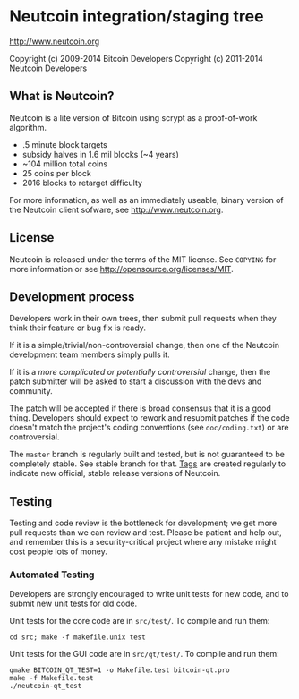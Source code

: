 Neutcoin integration/staging tree
================================

http://www.neutcoin.org

Copyright (c) 2009-2014 Bitcoin Developers
Copyright (c) 2011-2014 Neutcoin Developers

What is Neutcoin?
----------------

Neutcoin is a lite version of Bitcoin using scrypt as a proof-of-work algorithm.
 - .5 minute block targets
 - subsidy halves in 1.6 mil blocks (~4 years)
 - ~104 million total coins
 - 25 coins per block
 - 2016 blocks to retarget difficulty

For more information, as well as an immediately useable, binary version of
the Neutcoin client sofware, see http://www.neutcoin.org.

License
-------

Neutcoin is released under the terms of the MIT license. See `COPYING` for more
information or see http://opensource.org/licenses/MIT.

Development process
-------------------

Developers work in their own trees, then submit pull requests when they think
their feature or bug fix is ready.

If it is a simple/trivial/non-controversial change, then one of the Neutcoin
development team members simply pulls it.

If it is a *more complicated or potentially controversial* change, then the patch
submitter will be asked to start a discussion with the devs and community.

The patch will be accepted if there is broad consensus that it is a good thing.
Developers should expect to rework and resubmit patches if the code doesn't
match the project's coding conventions (see `doc/coding.txt`) or are
controversial.

The `master` branch is regularly built and tested, but is not guaranteed to be
completely stable. See stable branch for that. [Tags](https://github.com/neutcoin-project/neutcoin/tags) are created
regularly to indicate new official, stable release versions of Neutcoin.

Testing
-------

Testing and code review is the bottleneck for development; we get more pull
requests than we can review and test. Please be patient and help out, and
remember this is a security-critical project where any mistake might cost people
lots of money.

### Automated Testing

Developers are strongly encouraged to write unit tests for new code, and to
submit new unit tests for old code.

Unit tests for the core code are in `src/test/`. To compile and run them:

    cd src; make -f makefile.unix test

Unit tests for the GUI code are in `src/qt/test/`. To compile and run them:

    qmake BITCOIN_QT_TEST=1 -o Makefile.test bitcoin-qt.pro
    make -f Makefile.test
    ./neutcoin-qt_test

